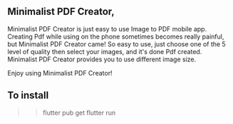 ## Minimalist PDF Creator, 

Minimalist PDF Creator is just easy to use Image to PDF mobile app. Creating Pdf while using on the phone sometimes becomes really painful, but Minimalist PDF Creator came! So easy to use, just choose one of the 5 level of quality then select your images, and it's done Pdf created. Minimalist PDF Creator provides you to use different image size. 

Enjoy using Minimalist PDF Creator!

## To install
>> flutter pub get
>> flutter run 
